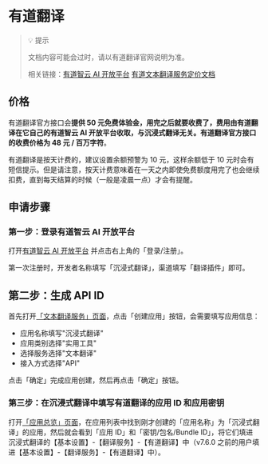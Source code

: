 # 有道翻译

> 💡 提示
> 
> 文档内容可能会过时，请以有道翻译官网说明为准。
> 
> 相关链接：[有道智云 AI 开放平台](http://ai.youdao.com/) [有道文本翻译服务定价文档](https://ai.youdao.com/DOCSIRMA/html/%E8%87%AA%E7%84%B6%E8%AF%AD%E8%A8%80%E7%BF%BB%E8%AF%91/%E4%BA%A7%E5%93%81%E5%AE%9A%E4%BB%B7/%E6%96%87%E6%9C%AC%E7%BF%BB%E8%AF%91%E6%9C%8D%E5%8A%A1/%E6%96%87%E6%9C%AC%E7%BF%BB%E8%AF%91%E6%9C%8D%E5%8A%A1-%E4%BA%A7%E5%93%81%E5%AE%9A%E4%BB%B7.html)

## 价格

有道翻译官方接口会**提供 50 元免费体验金，用完之后就要收费了，费用由有道翻译在它自己的有道智云 AI 开放平台收取，与沉浸式翻译无关。有道翻译官方接口的收费价格为 48 元 / 百万字符**。

有道翻译是按天计费的，建议设置余额预警为 10 元，这样余额低于 10 元时会有短信提示。但是请注意，按天计费意味着在一天之内即使免费额度用完了也会继续扣费，直到每天结算的时候（一般是凌晨一点）才会有提醒。

## 申请步骤

### 第一步：登录有道智云 AI 开放平台

打开[有道智云 AI 开放平台](http://ai.youdao.com) 并点击右上角的「登录/注册」。

第一次注册时，开发者名称填写「沉浸式翻译」，渠道填写「翻译插件」即可。

## 第二步：生成 API ID

首先打开[「文本翻译服务」页面](https://ai.youdao.com/console/#/service-singleton/text-translation)，点击「创建应用」按钮，会需要填写应用信息：

- 应用名称填写"沉浸式翻译"
- 应用类别选择"实用工具"
- 选择服务选择"文本翻译"
- 接入方式选择"API"

点击「确定」完成应用创建，然后再点击「确定」按钮。

### 第三步：在沉浸式翻译中填写有道翻译的应用 ID 和应用密钥

打开[「应用总览」页面](https://ai.youdao.com/console/#/app-overview)，在应用列表中找到刚才创建的「应用名称」为「沉浸式翻译」的应用，然后就会看到「应用 ID」和「密钥/包名/Bundle ID」，将它们填进沉浸式翻译的【基本设置】-【翻译服务】-【有道翻译】中（v7.6.0 之前的用户填进【基本设置】-【翻译服务】-【有道翻译】中）。
